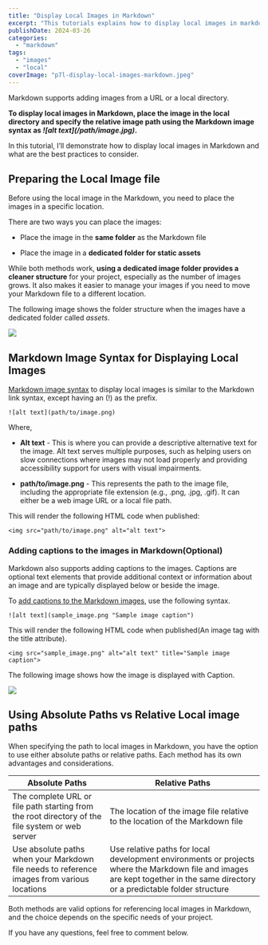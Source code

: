 ```yaml
---
title: "Display Local Images in Markdown"
excerpt: "This tutorials explains how to display local images in markdown and what are the best ways to organize the image file."
publishDate: 2024-03-26
categories: 
  - "markdown"
tags: 
  - "images"
  - "local"
coverImage: "p7l-display-local-images-markdown.jpeg"
---
```


Markdown supports adding images from a URL or a local directory.

**To display local images in Markdown, place the image in the local directory and specify the relative image path using the Markdown image syntax as _!\[alt text\](/path/image.jpg)_.**

In this tutorial, I’ll demonstrate how to display local images in Markdown and what are the best practices to consider. 

## Preparing the Local Image file

Before using the local image in the Markdown, you need to place the images in a specific location. 

There are two ways you can place the images:

- Place the image in the **same folder** as the Markdown file

- Place the image in a **dedicated folder for static assets** 

While both methods work, **using a dedicated image folder provides a cleaner structure** for your project, especially as the number of images grows. It also makes it easier to manage your images if you need to move your Markdown file to a different location.

The following image shows the folder structure when the images have a dedicated folder called _assets_.

![](/image-2.png)

## Markdown Image Syntax for Displaying Local Images

[Markdown image syntax](https://daringfireball.net/projects/markdown/syntax#img) to display local images is similar to the Markdown link syntax, except having an (!) as the prefix. 

```
![alt text](path/to/image.png)
```

Where,

- **Alt text** - This is where you can provide a descriptive alternative text for the image. Alt text serves multiple purposes, such as helping users on slow connections where images may not load properly and providing accessibility support for users with visual impairments. 

- **path/to/image.png** \- This represents the path to the image file, including the appropriate file extension (e.g., .png, .jpg, .gif). It can either be a web image URL or a local file path.

This will render the following HTML code when published:

```
<img src="path/to/image.png" alt="alt text">
```

### Adding captions to the images in Markdown(Optional)

Markdown also supports adding captions to the images. Captions are optional text elements that provide additional context or information about an image and are typically displayed below or beside the image.

To [add captions to the Markdown images](https://www.docstomarkdown.pro/add-image-captions-to-images-in-jekyll-blog-posts-with-markdown/), use the following syntax. 

```
![alt text](sample_image.png "Sample image caption")
```

This will render the following HTML code when published(An image tag with the title attribute).

```
<img src="sample_image.png" alt="alt text" title="Sample image caption">
```

The following image shows how the image is displayed with Caption.

![](/image-3.png)

## Using Absolute Paths vs Relative Local image paths

When specifying the path to local images in Markdown, you have the option to use either absolute paths or relative paths. Each method has its own advantages and considerations.

| Absolute Paths | Relative Paths |
| --- | --- |
| The complete URL or file path starting from the root directory of the file system or web server | The location of the image file relative to the location of the Markdown file |
| Use absolute paths when your Markdown file needs to reference images from various locations | Use relative paths for local development environments or projects where the Markdown file and images are kept together in the same directory or a predictable folder structure |

Both methods are valid options for referencing local images in Markdown, and the choice depends on the specific needs of your project.

If you have any questions, feel free to comment below.
